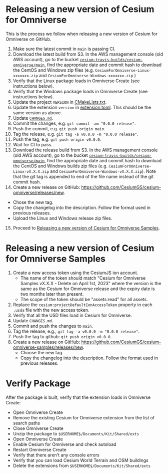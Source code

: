 # Releasing a new version of Cesium for Omniverse

This is the process we follow when releasing a new version of Cesium for Omniverse on GitHub.

1. Make sure the latest commit in `main` is passing CI.
2. Download the latest build from S3. In the AWS management console (old AWS account), go to the bucket [`cesium-travis-builds/cesium-omniverse/main`](https://s3.console.aws.amazon.com/s3/buckets/cesium-travis-builds?region=us-east-1&prefix=cesium-omniverse/main/&showversions=false), find the appropriate date and commit hash to download the CentOS and Windows zip files (e.g. `CesiumForOmniverse-Linux-xxxxxxx.zip` and `CesiumForOmniverse-Windows-xxxxxxx.zip` )
3. Verify that the Linux package loads in Omniverse Create (see instructions below).
4. Verify that the Windows package loads in Omniverse Create (see instructions below).
5. Update the project `VERSION` in [CMakeLists.txt](../../CMakeLists.txt).
6. Update the extension `version` in [extension.toml](../../exts/cesium.omniverse/config/extension.toml). This should be the same version as above.
7. Update [`CHANGES.md`](CHANGES.md).
8. Commit the changes, e.g. `git commit -am "0.0.0 release"`.
9. Push the commit, e.g. `git push origin main`.
10. Tag the release, e.g. `git tag -a v0.0.0 -m "0.0.0 release"`.
11. Push the tag, e.g. `git push origin v0.0.0`.
12. Wait for CI to pass.
13. Download the release build from S3. In the AWS management console (old AWS account), go to the bucket [`cesium-travis-builds/cesium-omniverse/main`](https://s3.console.aws.amazon.com/s3/buckets/cesium-travis-builds?region=us-east-1&prefix=cesium-omniverse/main/&showversions=false), find the appropriate date and commit hash to download the CentOS and Windows builds zip files (e.g. `CesiumForOmniverse-Linux-vX.X.X.zip` and `CesiumForOmniverse-Windows-vX.X.X.zip`). Note that the git tag is appended to end of the file name instead of the git commit hash.
14. Create a new release on GitHub: https://github.com/CesiumGS/cesium-omniverse/releases/new.
  * Chose the new tag.
  * Copy the changelog into the description. Follow the format used in previous releases.
  * Upload the Linux and Windows release zip files.
15. Proceed to [Releasing a new version of Cesium for Omniverse Samples](#releasing-a-new-version-of-cesium-for-omniverse-samples).

# Releasing a new version of Cesium for Omniverse Samples

1. Create a new access token using the CesiumJS ion account.
    * The name of the token should match "Cesium for Omniverse Samples vX.X.X - Delete on April 1st, 2023" where the version is the same as the Cesium for Omniverse release and the expiry date is two months later than present.
    * The scope of the token should be "assets:read" for all assets.
2. Replace the `cesium:projectDefaultIonAccessToken` property in each `.usda` file with the new access token.
3. Verify that all the USD files load in Cesium for Omniverse.
4. Update `CHANGES.md`.
5. Commit and push the changes to `main`.
6. Tag the release, e.g., `git tag -a v0.0.0 -m "0.0.0 release"`.
7. Push the tag to github: `git push origin v0.0.0`.
8. Create a new release on GitHub: https://github.com/CesiumGS/cesium-omniverse-samples/releases/new.
    * Choose the new tag.
    * Copy the changelog into the description. Follow the format used in previous releases.

# Verify Package

After the package is built, verify that the extension loads in Omniverse Create:

* Open Omniverse Create
* Remove the existing Cesium for Omniverse extension from the list of search paths
* Close Omniverse Create
* Unzip the package to `$USERHOME$/Documents/Kit/Shared/exts`
* Open Omniverse Create
* Enable Cesium for Omniverse and check autoload
* Restart Omniverse Create
* Verify that there aren't any console errors
* Verify that you can load Cesium World Terrain and OSM buildings
* Delete the extensions from `$USERHOME$/Documents/Kit/Shared/exts`
